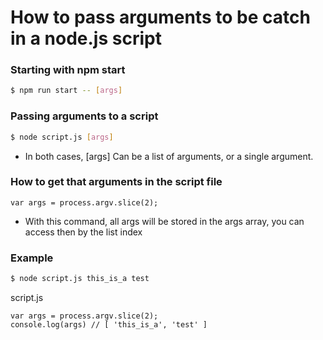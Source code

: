 # How to pass arguments to be catch in a node.js script

### Starting with npm start
```sh
$ npm run start -- [args]
```

### Passing arguments to a script
```sh
$ node script.js [args]
```
- In both cases, [args] Can be a list of arguments, or a single argument.

### How to get that arguments in the script file
`
var args = process.argv.slice(2);
`
- With this command, all args will be stored in the args array, you can access then by the list index

### Example

```sh
$ node script.js this_is_a test
```

script.js
```
var args = process.argv.slice(2);
console.log(args) // [ 'this_is_a', 'test' ]
```
